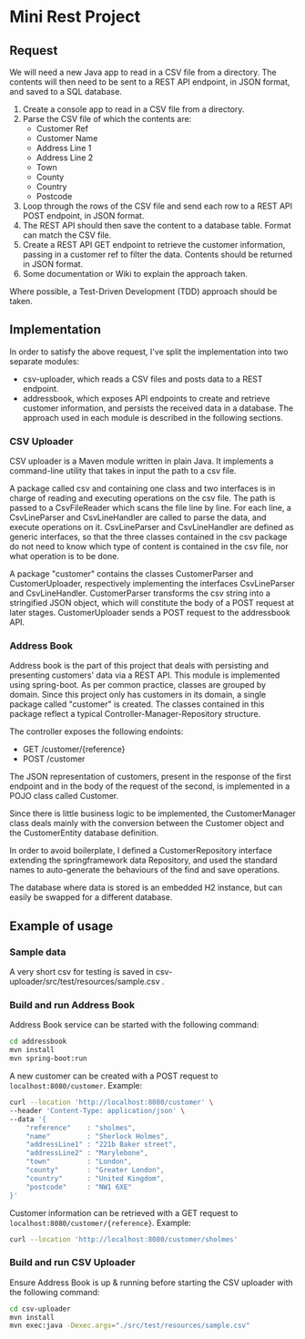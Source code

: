 # Mini Rest Project

## Request

We will need a new Java app to read in a CSV file from a directory. The contents will then need to be
sent to a REST API endpoint, in JSON format, and saved to a SQL database.
1. Create a console app to read in a CSV file from a directory.
2. Parse the CSV file of which the contents are:
	- Customer Ref
	- Customer Name
	- Address Line 1
	- Address Line 2
	- Town
	- County
	- Country
	- Postcode
3. Loop through the rows of the CSV file and send each row to a REST API POST endpoint, in
JSON format.
4. The REST API should then save the content to a database table. Format can match the CSV
file.
5. Create a REST API GET endpoint to retrieve the customer information, passing in a customer
ref to filter the data. Contents should be returned in JSON format.
6. Some documentation or Wiki to explain the approach taken.

Where possible, a Test-Driven Development (TDD) approach should be taken.

## Implementation

In order to satisfy the above request, I've split the implementation into two separate modules:
- csv-uploader, which reads a CSV files and posts data to a REST endpoint.
- addressbook, which exposes API endpoints to create and retrieve customer information, and persists the received data in a database.
The approach used in each module is described in the following sections.

### CSV Uploader

CSV uploader is a Maven module written in plain Java. It implements a command-line utility that takes in input the path to a csv file. 

A package called csv and containing one class and two interfaces is in charge of reading and executing operations on the csv file. The path is passed to a CsvFileReader which scans the file line by line. For each line, a CsvLineParser and CsvLineHandler are called to parse the data, and execute operations on it.
CsvLineParser and CsvLineHandler are defined as generic interfaces, so that the three classes contained in the csv package do not need to know which type of content is contained in the csv file, nor what operation is to be done.

A package "customer" contains the classes CustomerParser and CustomerUploader, respectively implementing the interfaces CsvLineParser and CsvLineHandler. CustomerParser transforms the csv string into a stringified JSON object, which will constitute the body of a POST request at later stages. CustomerUploader sends a POST request to the addressbook API.

### Address Book

Address book is the part of this project that deals with persisting and presenting customers' data via a REST API. This module is implemented using spring-boot.
As per common practice, classes are grouped by domain. Since this project only has customers in its domain, a single package called "customer" is created.
The classes contained in this package reflect a typical Controller-Manager-Repository structure.

The controller exposes the following endoints:
- GET /customer/{reference}
- POST /customer

The JSON representation of customers, present in the response of the first endpoint and in the body of the request of the second, is implemented in a POJO class called Customer.

Since there is little business logic to be implemented, the CustomerManager class  deals mainly with the conversion between the Customer object and the CustomerEntity database definition.

In order to avoid boilerplate, I defined a CustomerRepository interface extending the springframework data Repository, and used the standard names to auto-generate the behaviours of the find and save operations.

The database where data is stored is an embedded H2 instance, but can easily be swapped for a different database.

## Example of usage

### Sample data
A very short csv for testing is saved in csv-uploader/src/test/resources/sample.csv .

### Build and run Address Book
Address Book service can be started with the following command:
```bash
cd addressbook
mvn install
mvn spring-boot:run
```

A new customer can be created with a POST request to `localhost:8080/customer`.
Example:
```bash
curl --location 'http://localhost:8080/customer' \
--header 'Content-Type: application/json' \
--data '{
    "reference"    : "sholmes",
    "name"         : "Sherlock Holmes",
    "addressLine1" : "221b Baker street",
    "addressLine2" : "Marylebone",
    "town"         : "London",
    "county"       : "Greater London",
    "country"      : "United Kingdom",
    "postcode"     : "NW1 6XE"
}'
```

Customer information can be retrieved with a GET request to `localhost:8080/customer/{reference}`.
Example:
```bash
curl --location 'http://localhost:8080/customer/sholmes'
```

### Build and run CSV Uploader
Ensure Address Book is up & running before starting the CSV uploader with the following command:
```bash
cd csv-uploader
mvn install
mvn exec:java -Dexec.args="./src/test/resources/sample.csv"
```
